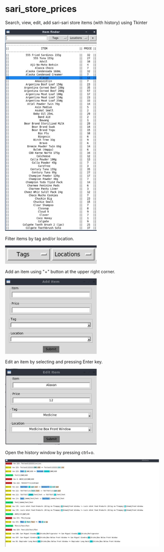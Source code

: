 # sari_store_prices
Search, view, edit, add sari-sari store items (with history) using Tkinter  

<img src="https://github.com/icecreamlite/sari_store_prices/blob/master/images/search_all.jpg" alt="search_all" width="300"/>

Filter items by tag and/or location.  

<img src="https://github.com/icecreamlite/sari_store_prices/blob/master/images/filter.jpg" alt="filter" width="300"/>

Add an item using "+" button at the upper right corner.  

<img src="https://github.com/icecreamlite/sari_store_prices/blob/master/images/add.jpg" alt="add" width="300"/>

Edit an item by selecting and pressing Enter key.  

<img src="https://github.com/icecreamlite/sari_store_prices/blob/master/images/edit.jpg" alt="edit" width="300"/>

Open the history window by pressing ctrl+o.  

<img src="https://github.com/icecreamlite/sari_store_prices/blob/master/images/history.jpg" alt="history" width="800"/>
